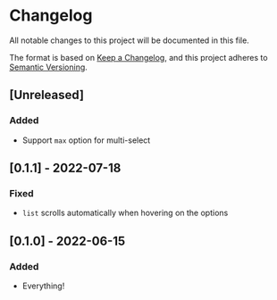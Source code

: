 # Changelog

All notable changes to this project will be documented in this file.

The format is based on [Keep a Changelog](https://keepachangelog.com/en/1.0.0/),
and this project adheres to [Semantic Versioning](https://semver.org/spec/v2.0.0.html).

## [Unreleased]

### Added

- Support `max` option for multi-select

## [0.1.1] - 2022-07-18

### Fixed

- `list` scrolls automatically when hovering on the options

## [0.1.0] - 2022-06-15

### Added

- Everything!
